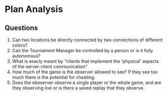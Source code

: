 # Plan Analysis

## Questions

1) Can two locations be directly connected by two connections of different colors?
2) Can the Tournament Manager be controlled by a person or is it fully autonomous?
3) What is exacly meant by "clients that implement the 'physical' aspects of the server-client communication"
4) How much of the game is the observer allowed to see? If they see too much there is the potential for cheating.
5) Does the obeserver observe a single player or the whole game, and are they observing live or is there a saved replay that they observe.
